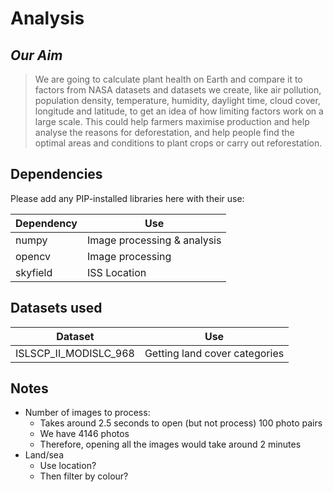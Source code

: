 # Analysis
## *Our Aim*

> We are going to calculate plant health on Earth and compare it to factors from NASA datasets and datasets we create, like air pollution, population density, temperature, humidity, daylight time, cloud cover, longitude and latitude, to get an idea of how limiting factors work on a large scale. This could help farmers maximise production and help analyse the reasons for deforestation, and help people find the optimal areas and conditions to plant crops or carry out reforestation.

## Dependencies

Please add any PIP-installed libraries here with their use:

| Dependency | Use                         |
|------------|-----------------------------|
| numpy      | Image processing & analysis |
| opencv     | Image processing            |
| skyfield   | ISS Location                |

## Datasets used

| Dataset               | Use                           |
|-----------------------|-------------------------------|
| ISLSCP_II_MODISLC_968 | Getting land cover categories |

## Notes

* Number of images to process:
  * Takes around 2.5 seconds to open (but not process) 100 photo pairs
  * We have 4146 photos
  * Therefore, opening all the images would take around 2 minutes
* Land/sea
  * Use location?
  * Then filter by colour?